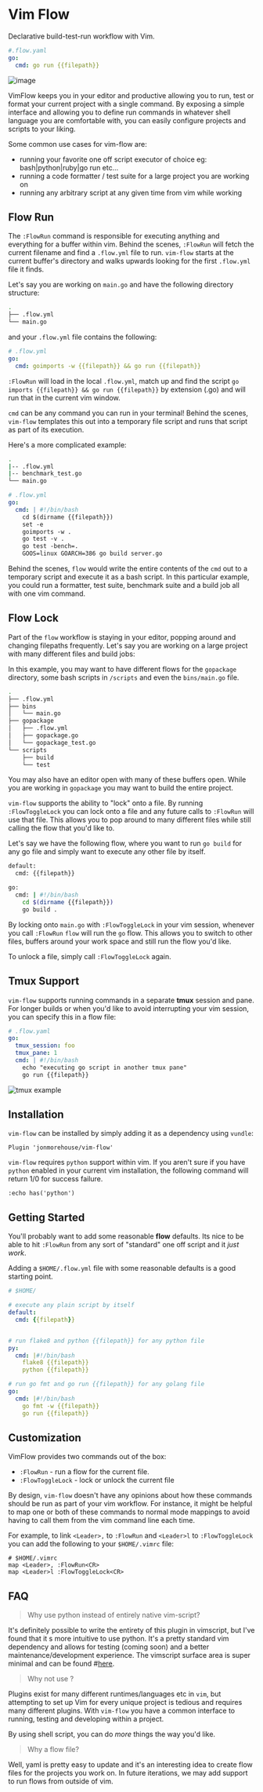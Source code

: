 # Vim Flow

Declarative build-test-run workflow with Vim.

```yaml
#.flow.yaml
go: 
  cmd: go run {{filepath}}
```

![image](https://cdn.pbrd.co/images/VD58yLW.gif)

VimFlow keeps you in your editor and productive allowing you to run, test or format your current project with a single command. By exposing a simple interface and allowing you to define run commands in whatever shell language you are comfortable with, you can easily configure projects and scripts to your liking.

Some common use cases for vim-flow are:

* running your favorite one off script executor of choice eg: bash|python|ruby|go run etc...
* running a code formatter / test suite for a large project you are working on
* running any arbitrary script at any given time from vim while working

## Flow Run

The `:FlowRun` command is responsible for executing anything and everything for a buffer within vim. Behind the scenes, `:FlowRun` will fetch the current filename and find a `.flow.yml` file to run. `vim-flow` starts at the current buffer's directory and walks upwards looking for the first `.flow.yml` file it finds.

Let's say you are working on `main.go` and have the following directory structure:

```bash
.
├── .flow.yml
└── main.go
```

and your `.flow.yml` file contains the following:

```yaml
# .flow.yml
go: 
  cmd: goimports -w {{filepath}} && go run {{filepath}}

```

`:FlowRun` will load in the local `.flow.yml`, match up and find the script `go imports {{filepath}} && go run {{filepath}}` by extension (.go) and will run that in the current vim window.


`cmd` can be any command you can run in your terminal! Behind the scenes, `vim-flow` templates this out into a temporary file script and runs that script as part of its execution.

Here's a more complicated example:

```bash
.
|-- .flow.yml
|-- benchmark_test.go
└── main.go
```

```yaml
# .flow.yml
go:
  cmd: | #!/bin/bash
    cd $(dirname {{filepath}})
    set -e
    goimports -w .
    go test -v .
    go test -bench=.
    GOOS=linux GOARCH=386 go build server.go
```

Behind the scenes, `flow` would write the entire contents of the `cmd` out to a temporary script and execute it as a bash script. In this particular example, you could run a formatter, test suite, benchmark suite and a build job all with one vim command. 

## Flow Lock

Part of the `flow` workflow is staying in your editor, popping around and changing filepaths frequently. Let's say you are working on a large project with many different files and build jobs:

In this example, you may want to have different flows for the `gopackage` directory, some bash scripts in `/scripts` and even the `bins/main.go` file.

```bash
.
├── .flow.yml
├── bins
│   └── main.go
├── gopackage
│   ├── .flow.yml
│   ├── gopackage.go
│   └── gopackage_test.go
└── scripts
    ├── build
    └── test

```

You may also have an editor open with many of these buffers open. While you are working in `gopackage` you may want to build the entire project. 

`vim-flow` supports the ability to "lock" onto a file. By running `:FlowToggleLock` you can lock onto a file and any future calls to `:FlowRun` will use that file. This allows you to pop around to many different files while still calling the flow that you'd like to.

Let's say we have the following flow, where you want to run `go build` for any go file and simply want to execute any other file by itself.

```bash
default: 
  cmd: {{filepath}}

go: 
  cmd: | #!/bin/bash
    cd $(dirname {{filepath}})
    go build .

```

By locking onto `main.go` with `:FlowToggleLock` in your vim session, whenever you call `:FlowRun` `flow` will run the `go` flow. This allows you to switch to other files, buffers around your work space and still run the flow you'd like.

To unlock a file, simply call `:FlowToggleLock` again.

## Tmux Support

`vim-flow` supports running commands in a separate **tmux** session and pane. For longer builds or when you'd like to avoid interrupting your vim session, you can specify this in a flow file:

```yaml
# .flow.yaml
go:
  tmux_session: foo
  tmux_pane: 1
  cmd: | #!/bin/bash
    echo "executing go script in another tmux pane"
    go run {{filepath}}
```

![tmux example](https://cdn.pbrd.co/images/VFLAzcF.gif)

## Installation

`vim-flow` can be installed by simply adding it as a dependency using `vundle`:

```vim
Plugin 'jonmorehouse/vim-flow'
```

`vim-flow` requires `python` support within vim. If you aren't sure if you have `python` enabled in your current vim installation, the following command will return 1/0 for success failure.

```vim
:echo has('python')
```

## Getting Started

You'll probably want to add some reasonable **flow** defaults. Its nice to be able to hit `:FlowRun` from any sort of "standard" one off script and it _just work_.

Adding a `$HOME/.flow.yml` file with some reasonable defaults is a good starting point.

```yaml
# $HOME/

# execute any plain script by itself
default:
  cmd: {{filepath}}


# run flake8 and python {{filepath}} for any python file
py: 
  cmd: |#!/bin/bash
    flake8 {{filepath}}
    python {{filepath}}

# run go fmt and go run {{filepath}} for any golang file
go: 
  cmd: |#!/bin/bash
    go fmt -w {{filepath}}
    go run {{filepath}}

```

## Customization

VimFlow provides two commands out of the box:

* `:FlowRun` - run a flow for the current file.
* `:FlowToggleLock` - lock or unlock the current file

By design, `vim-flow` doesn't have any opinions about how these commands should be run as part of your vim workflow. For instance, it might be helpful to map one or both of these commands to normal mode mappings to avoid having to call them from the vim command line each time.

For example, to link `<Leader>,` to `:FlowRun` and `<Leader>l` to `:FlowToggleLock`  you can add the following to your `$HOME/.vimrc` file:

```vim
# $HOME/.vimrc
map <Leader>, :FlowRun<CR>
map <Leader>l :FlowToggleLock<CR>
```

## FAQ 

> Why use python instead of entirely native vim-script?

It's definitely possible to write the entirety of this plugin in vimscript, but I've found that it s more intuitive to use python. It's a pretty standard vim dependency and allows for testing (coming soon) and a better maintenance/development experience. The vimscript surface area is super minimal and can be found #[here](https://github.com/jonmorehouse/vim-flow/blob/master/plugin/vim-flow.vim).


> Why not use <insert vim plugin here>?

Plugins exist for many different runtimes/languages etc in `vim`, but attempting to set up Vim for every unique project is tedious and requires many different plugins. With `vim-flow` you have a common interface to running, testing and developing within a project. 

By using shell script, you can do _more_ things the way you'd like.

> Why a flow file?

Well, yaml is pretty easy to update and it's an interesting idea to create flow files for the projects you work on. In future iterations, we may add support to run flows from outside of vim.

